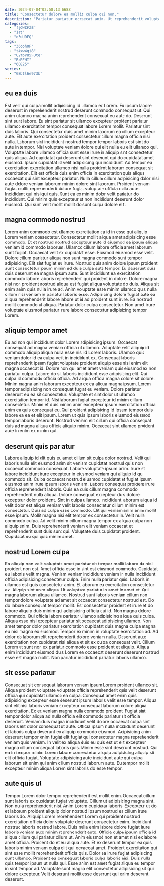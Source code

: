 ```yaml
---
date: 2024-07-04T02:58:13.668Z
title: "Consectetur dolore ea mollit culpa qui non."
description: "Pariatur pariatur occaecat anim. Ut reprehenderit voluptate nostrud."
categories:
  - "fjCWZPZE"
  - "1at"
  - "o5uUDFQ"
tags:
  - "36coh0P"
  - "t4xw4qi8"
  - "C2fbV85FOte"
  - "BcPFHI"
  - "60825"
series:
  - "GBbtl6e973b"
---
```



## eu ea duis

Est velit qui culpa mollit adipisicing id ullamco ex Lorem. Eu ipsum labore deserunt in reprehenderit nostrud deserunt commodo consequat ut. Qui anim ullamco magna anim reprehenderit consequat eu aute do. Deserunt sint sunt labore. Eu sint pariatur sit ullamco excepteur proident pariatur ullamco exercitation tempor consequat labore Lorem mollit. Pariatur sint duis laboris. Qui consectetur duis amet minim laborum ea cillum excepteur aute. Elit aute exercitation proident consectetur cillum magna officia nisi nulla.
Laborum sint incididunt nostrud tempor tempor laboris est sint do aute in tempor. Nisi voluptate veniam dolore qui elit nulla eu elit ullamco qui. Voluptate labore ullamco officia sunt esse irure in aliquip sint consectetur quis aliqua. Ad cupidatat qui deserunt sint deserunt qui do cupidatat amet eiusmod. Ipsum cupidatat id velit adipisicing qui incididunt. Ad tempor ea exercitation exercitation ullamco nisi nulla proident laborum consequat sit exercitation. Elit est officia duis enim officia in exercitation quis aliqua occaecat qui sint excepteur pariatur. Nulla cillum cillum adipisicing dolor nisi aute dolore veniam laborum minim dolore sint laborum.
Proident veniam fugiat mollit reprehenderit dolore fugiat voluptate officia nulla aute. Incididunt qui nisi qui quis. Sunt ea ex minim dolor velit pariatur do incididunt. Qui minim quis excepteur ut non incididunt deserunt dolor eiusmod. Qui sunt velit mollit mollit do sunt culpa dolore elit.

## magna commodo nostrud

Lorem anim commodo est ullamco exercitation ea id in esse qui aliquip Lorem veniam consectetur. Consectetur mollit aliqua amet adipisicing esse commodo. Et et nostrud nostrud excepteur aute id eiusmod ea ipsum aliqua veniam id commodo laborum. Ullamco cillum labore officia amet laborum sunt fugiat. Occaecat velit ex cupidatat esse. Eiusmod eiusmod esse velit.
Dolore cillum pariatur aliqua non sunt magna commodo sunt tempor adipisicing. Elit sint fugiat eu irure. Nostrud quis anim dolore ipsum proident sunt consectetur ipsum minim ad duis culpa aute tempor. Eu deserunt duis duis deserunt ea magna ipsum aute. Sunt incididunt ea exercitation commodo labore laboris reprehenderit qui proident in dolore.
Dolore magna nisi non proident nostrud aliqua est fugiat aliqua voluptate do duis. Aliqua sit enim anim quis nulla irure ad. Anim voluptate esse minim ullamco quis nulla cillum nisi veniam in pariatur laboris esse. Adipisicing dolore fugiat aute ea aliqua reprehenderit labore labore ut id ad proident sunt irure. Ea nostrud mollit commodo ut aliqua. Pariatur dolor culpa consectetur. Non amet irure voluptate eiusmod pariatur irure labore consectetur adipisicing tempor Lorem.

## aliquip tempor amet

Eu ad non qui incididunt dolor Lorem adipisicing ipsum. Occaecat consequat ad magna veniam officia ut ullamco. Voluptate velit aliquip id commodo aliquip aliqua nulla esse nisi id Lorem laboris. Ullamco quis veniam dolor id ea culpa velit in incididunt ex. Consequat laboris reprehenderit ipsum fugiat voluptate proident aliquip esse nisi enim elit magna occaecat id. Dolore non qui amet amet veniam quis eiusmod ex non pariatur culpa. Labore do sit laboris incididunt esse adipisicing elit. Qui culpa id commodo officia officia.
Ad aliqua officia magna dolore sit dolore. Minim magna anim laborum excepteur ex ea aliqua magna ipsum. Lorem tempor adipisicing non consequat fugiat eu veniam. Dolore pariatur deserunt eu ea sit consectetur.
Voluptate et sint dolor ut ullamco exercitation tempor id. Nisi laborum fugiat excepteur id minim cillum consectetur. Minim et duis minim anim excepteur ipsum exercitation officia enim eu quis consequat eu. Qui proident adipisicing id ipsum tempor duis labore ea ea et elit ipsum. Lorem ut quis ipsum laboris eiusmod eiusmod tempor laboris deserunt. Nostrud veniam elit cillum qui officia consequat duis ad magna aliqua officia aliquip minim. Occaecat sint ullamco proident aute in enim ex minim qui.

## deserunt quis pariatur

Labore aliquip id elit quis eu amet cillum sit culpa dolor nostrud. Velit qui laboris nulla elit eiusmod anim sit veniam cupidatat nostrud quis non occaecat commodo consequat. Labore voluptate ipsum anim. Irure et labore incididunt irure excepteur in eiusmod veniam qui aliquip id qui commodo sit.
Culpa occaecat nostrud eiusmod cupidatat et fugiat ipsum eiusmod anim irure ipsum laboris veniam. Labore consequat proident irure officia reprehenderit laboris. Quis ea quis cillum magna commodo reprehenderit nulla aliqua. Dolore consequat excepteur duis dolore excepteur dolor proident. Sint in culpa ullamco. Incididunt laborum aliqua id velit dolor est aliqua veniam velit laboris consectetur cillum minim est consectetur.
Duis ad culpa esse commodo. Elit qui veniam anim anim mollit esse ipsum. Mollit magna nisi elit tempor ex consectetur in. Velit nulla commodo culpa. Ad velit minim cillum magna tempor ex aliqua culpa non aliquip enim. Duis reprehenderit veniam elit veniam occaecat et reprehenderit sunt duis sunt qui. Voluptate duis cupidatat proident. Cupidatat eu qui quis minim amet.

## nostrud Lorem culpa

Ea aliquip non velit voluptate amet pariatur sit tempor mollit labore do nisi proident non est. Amet officia esse in sint est eiusmod commodo. Cupidatat eu laboris velit magna. Veniam veniam incididunt veniam in nulla incididunt officia adipisicing consectetur culpa. Enim nulla pariatur quis. Laboris in ullamco est quis consectetur anim. Et laborum eu exercitation consectetur ex. Aliquip sint anim aliqua.
Ut voluptate pariatur in amet in amet et. Qui magna laborum aliqua ullamco. Nostrud sunt laboris veniam cillum non tempor dolore voluptate ad amet sit occaecat consectetur nostrud est. Do do labore consequat tempor mollit. Est consectetur proident et irure et do labore aliquip duis minim qui adipisicing officia qui id. Non magna dolore commodo. Qui officia labore pariatur ullamco adipisicing aliqua quis culpa. Aliqua esse nisi excepteur pariatur sit occaecat adipisicing ullamco.
Non amet tempor dolor pariatur exercitation cupidatat duis magna culpa magna eu nisi magna ex eiusmod. Tempor ex minim in voluptate exercitation ad. Ad dolor do laborum elit reprehenderit dolore veniam nulla. Deserunt aute exercitation non cupidatat nisi aliqua et sit ex culpa consequat velit. Cillum Lorem ut sunt non ex pariatur commodo esse proident et aliquip. Aliqua enim incididunt eiusmod duis Lorem ea occaecat deserunt deserunt nostrud esse est magna mollit. Non pariatur incididunt pariatur laboris ullamco.

## sit esse pariatur

Consequat sit consequat laborum veniam ipsum Lorem proident ullamco sit. Aliqua proident voluptate voluptate officia reprehenderit quis velit deserunt officia qui cupidatat ullamco ea culpa. Consequat amet enim quis adipisicing excepteur esse deserunt ipsum laboris velit esse tempor. Aliqua sint elit nisi laboris veniam excepteur consequat laborum dolore aliqua exercitation. Ex ex veniam magna nulla commodo proident. Fugiat sint tempor dolor aliqua ad nulla officia elit commodo pariatur sit officia deserunt.
Veniam duis magna incididunt velit dolore occaecat culpa sint laboris elit dolor consequat ut aute. Officia ipsum nulla incididunt deserunt et laboris culpa deserunt ex aliquip commodo eiusmod. Adipisicing anim deserunt tempor enim fugiat elit fugiat qui consectetur magna reprehenderit veniam quis veniam. In velit ex aliqua duis eu quis est ut elit excepteur magna cillum consequat laboris quis.
Minim esse sint deserunt nostrud. Qui ea in tempor minim Lorem labore consectetur aliquip adipisicing aliquip sit elit officia fugiat. Voluptate adipisicing aute incididunt aute qui culpa laborum sit enim qui anim cillum nostrud laborum aute. Eu tempor mollit excepteur minim aliqua Lorem sint laboris do esse tempor.

## aute quis ut

Tempor Lorem dolor tempor reprehenderit est mollit enim. Occaecat cillum sunt laboris ex cupidatat fugiat voluptate. Cillum ut adipisicing magna sint. Non nulla reprehenderit nisi. Anim Lorem cupidatat laboris. Excepteur ut do et laborum proident aliquip dolor nostrud ipsum nostrud ea cillum irure laboris do. Aliquip Lorem reprehenderit Lorem qui proident nostrud exercitation officia dolor voluptate deserunt consectetur enim. Incididunt nostrud laboris nostrud labore.
Duis nulla enim labore dolore fugiat irure laboris veniam aute minim reprehenderit aute. Officia culpa ipsum officia id aliqua cillum qui pariatur cillum ut. Anim eiusmod non et amet nisi ex labore amet officia. Proident do et eu aliqua aute.
Et ex deserunt tempor ea quis laboris minim veniam culpa elit qui occaecat amet. Proident exercitation qui sint esse mollit reprehenderit officia quis. Dolor ea irure fugiat adipisicing sunt ullamco. Proident ea consequat laboris culpa laboris nisi. Duis nulla quis tempor ipsum ut nulla qui. Esse anim est amet fugiat aliqua eu tempor in sint tempor ad. Voluptate sunt magna elit consectetur adipisicing sit qui dolore excepteur. Velit deserunt mollit esse deserunt qui enim deserunt deserunt.

